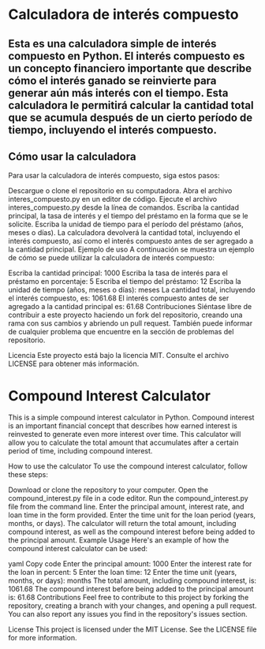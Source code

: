 # Calculadora de interés compuesto
## Esta es una calculadora simple de interés compuesto en Python. El interés compuesto es un concepto financiero importante que describe cómo el interés ganado se reinvierte para generar aún más interés con el tiempo. Esta calculadora le permitirá calcular la cantidad total que se acumula después de un cierto período de tiempo, incluyendo el interés compuesto.

## Cómo usar la calculadora
Para usar la calculadora de interés compuesto, siga estos pasos:

Descargue o clone el repositorio en su computadora.
Abra el archivo interes_compuesto.py en un editor de código.
Ejecute el archivo interes_compuesto.py desde la línea de comandos.
Escriba la cantidad principal, la tasa de interés y el tiempo del préstamo en la forma que se le solicite.
Escriba la unidad de tiempo para el período del préstamo (años, meses o días).
La calculadora devolverá la cantidad total, incluyendo el interés compuesto, así como el interés compuesto antes de ser agregado a la cantidad principal.
Ejemplo de uso
A continuación se muestra un ejemplo de cómo se puede utilizar la calculadora de interés compuesto:


Escriba la cantidad principal: 1000
Escriba la tasa de interés para el préstamo en porcentaje: 5
Escriba el tiempo del préstamo: 12
Escriba la unidad de tiempo (años, meses o días): meses
La cantidad total, incluyendo el interés compuesto, es: 1061.68
El interés compuesto antes de ser agregado a la cantidad principal es: 61.68
Contribuciones
Siéntase libre de contribuir a este proyecto haciendo un fork del repositorio, creando una rama con sus cambios y abriendo un pull request. También puede informar de cualquier problema que encuentre en la sección de problemas del repositorio.

Licencia
Este proyecto está bajo la licencia MIT. Consulte el archivo LICENSE para obtener más información.



# Compound Interest Calculator
This is a simple compound interest calculator in Python. Compound interest is an important financial concept that describes how earned interest is reinvested to generate even more interest over time. This calculator will allow you to calculate the total amount that accumulates after a certain period of time, including compound interest.

How to use the calculator
To use the compound interest calculator, follow these steps:

Download or clone the repository to your computer.
Open the compound_interest.py file in a code editor.
Run the compound_interest.py file from the command line.
Enter the principal amount, interest rate, and loan time in the form provided.
Enter the time unit for the loan period (years, months, or days).
The calculator will return the total amount, including compound interest, as well as the compound interest before being added to the principal amount.
Example Usage
Here's an example of how the compound interest calculator can be used:

yaml
Copy code
Enter the principal amount: 1000
Enter the interest rate for the loan in percent: 5
Enter the loan time: 12
Enter the time unit (years, months, or days): months
The total amount, including compound interest, is: 1061.68
The compound interest before being added to the principal amount is: 61.68
Contributions
Feel free to contribute to this project by forking the repository, creating a branch with your changes, and opening a pull request. You can also report any issues you find in the repository's issues section.

License
This project is licensed under the MIT License. See the LICENSE file for more information.
